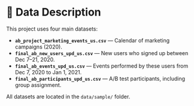 ﻿# 📂 Data Description

This project uses four main datasets:

- **`ab_project_marketing_events_us.csv`** — Calendar of marketing campaigns (2020).  
- **`final_ab_new_users_upd_us.csv`** — New users who signed up between Dec 7–21, 2020.  
- **`final_ab_events_upd_us.csv`** — Events performed by these users from Dec 7, 2020 to Jan 1, 2021.  
- **`final_ab_participants_upd_us.csv`** — A/B test participants, including group assignment.

All datasets are located in the `data/sample/` folder.
